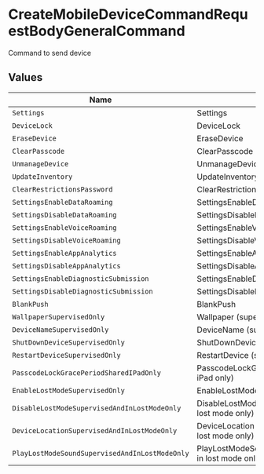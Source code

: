 # CreateMobileDeviceCommandRequestBodyGeneralCommand

Command to send device


## Values

| Name                                                 | Value                                                |
| ---------------------------------------------------- | ---------------------------------------------------- |
| `Settings`                                           | Settings                                             |
| `DeviceLock`                                         | DeviceLock                                           |
| `EraseDevice`                                        | EraseDevice                                          |
| `ClearPasscode`                                      | ClearPasscode                                        |
| `UnmanageDevice`                                     | UnmanageDevice                                       |
| `UpdateInventory`                                    | UpdateInventory                                      |
| `ClearRestrictionsPassword`                          | ClearRestrictionsPassword                            |
| `SettingsEnableDataRoaming`                          | SettingsEnableDataRoaming                            |
| `SettingsDisableDataRoaming`                         | SettingsDisableDataRoaming                           |
| `SettingsEnableVoiceRoaming`                         | SettingsEnableVoiceRoaming                           |
| `SettingsDisableVoiceRoaming`                        | SettingsDisableVoiceRoaming                          |
| `SettingsEnableAppAnalytics`                         | SettingsEnableAppAnalytics                           |
| `SettingsDisableAppAnalytics`                        | SettingsDisableAppAnalytics                          |
| `SettingsEnableDiagnosticSubmission`                 | SettingsEnableDiagnosticSubmission                   |
| `SettingsDisableDiagnosticSubmission`                | SettingsDisableDiagnosticSubmission                  |
| `BlankPush`                                          | BlankPush                                            |
| `WallpaperSupervisedOnly`                            | Wallpaper (supervised only)                          |
| `DeviceNameSupervisedOnly`                           | DeviceName (supervised only)                         |
| `ShutDownDeviceSupervisedOnly`                       | ShutDownDevice (supervised only)                     |
| `RestartDeviceSupervisedOnly`                        | RestartDevice (supervised only)                      |
| `PasscodeLockGracePeriodSharedIPadOnly`              | PasscodeLockGracePeriod (shared iPad only)           |
| `EnableLostModeSupervisedOnly`                       | EnableLostMode (supervised only)                     |
| `DisableLostModeSupervisedAndInLostModeOnly`         | DisableLostMode (supervised and in lost mode only)   |
| `DeviceLocationSupervisedAndInLostModeOnly`          | DeviceLocation (supervised and in lost mode only)    |
| `PlayLostModeSoundSupervisedAndInLostModeOnly`       | PlayLostModeSound (supervised and in lost mode only) |